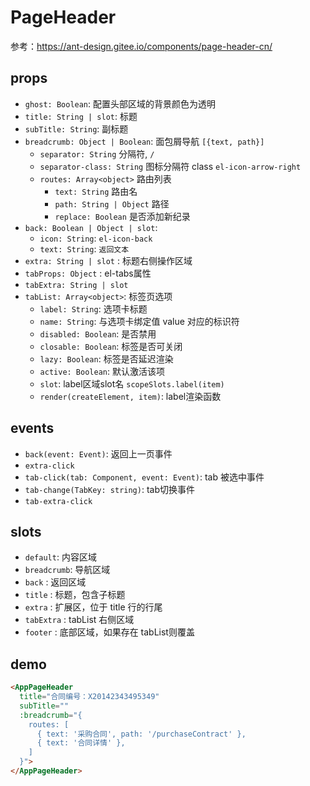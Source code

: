 # PageHeader

参考：https://ant-design.gitee.io/components/page-header-cn/

## props
- `ghost: Boolean`: 配置头部区域的背景颜色为透明
- `title: String | slot`: 标题
- `subTitle: String`: 副标题
- `breadcrumb: Object | Boolean`: 面包屑导航 `[{text, path}]`
  - `separator: String` 分隔符, `/`
  - `separator-class: String` 图标分隔符 class `el-icon-arrow-right`
  - `routes: Array<object>` 路由列表
    - `text: String` 路由名
    - `path: String | Object` 路径
    - `replace: Boolean` 是否添加新纪录
- `back: Boolean | Object | slot`:
  - `icon: String`: `el-icon-back`
  - `text: String`: `返回文本`
- `extra: String | slot` : 标题右侧操作区域
- `tabProps: Object` : el-tabs属性
- `tabExtra: String | slot`
- `tabList: Array<object>`: 标签页选项
  - `label: String`: 选项卡标题
  - `name: String`: 与选项卡绑定值 value 对应的标识符
  - `disabled: Boolean`: 是否禁用
  - `closable: Boolean`: 标签是否可关闭
  - `lazy: Boolean`: 标签是否延迟渲染
  - `active: Boolean`: 默认激活该项
  - `slot`: label区域slot名 `scopeSlots.label(item)`
  - `render(createElement, item)`: label渲染函数

## events
- `back(event: Event)`: 返回上一页事件
- `extra-click`
- `tab-click(tab: Component, event: Event)`: tab 被选中事件
- `tab-change(TabKey: string)`: tab切换事件
- `tab-extra-click`


## slots
- `default`: 内容区域
- `breadcrumb`: 导航区域
- `back` : 返回区域
- `title` : 标题，包含子标题
- `extra` : 扩展区，位于 title 行的行尾
- `tabExtra` : tabList 右侧区域
- `footer` : 底部区域，如果存在 tabList则覆盖


## demo
```html
<AppPageHeader
  title="合同编号：X20142343495349"
  subTitle=""
  :breadcrumb="{
    routes: [
      { text: '采购合同', path: '/purchaseContract' },
      { text: '合同详情' },
    ]
  }">
</AppPageHeader>
```


